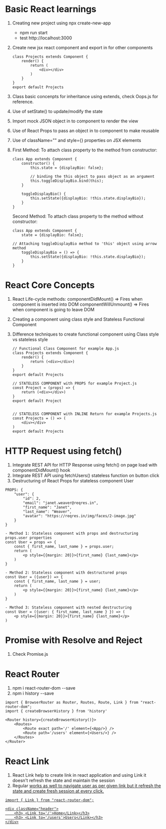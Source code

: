 # Basic React learnings
1. Creating new project using npx create-new-app <project-name>
    - npm run start
    - test http://localhost:3000
2. Create new jsx react component and export in for other components
    ```
    class Projects extends Component {
        render() {
            return (
                <div></div>
            )
        }
    }
    export default Projects
    ```
3. Class basic concenpts for inheritance using extends, check Oops.js for reference.
4. Use of setState() to update/modify the state
5. Import mock JSON object in to component to render the view
6. Use of React Props to pass an object in to component to make reusable
7. Use of className="" and style={} properties on JSX elements
8. First Method: To attach class property to the method from constructor:

    ```
    class App extends Component {
        constructor() {
            this.state = {displayBio: false};

            // binding the this object to pass object as an argument
            this.toggleDisplayBio.bind(this);
        }

        toggleDisplayBio() {
            this.setState({displayBio: !this.state.displayBio});
        }
    }
    ```

    Second Method: To attach class property to the method without constructor:
    ```
    class App extends Component {
        state = {displayBio: false};

    // Attaching toggleDisplayBio method to 'this' object using arrow method
        toggleDisplayBio = () => {
            this.setState({displayBio: !this.state.displayBio});
        }
    }
    ```


# React Core Concepts

1. React Life-cycle methods:
    componentDidMount() => Fires when component is inserted into DOM
    componentWillUnmount() => Fires when component is going to leave DOM
    
2. Creating a component using class style and Stateless Functional Component
3. Difference techniques to create functional component using Class style vs stateless style
    ```
    // Functional Class Component for example App.js
    class Projects extends Component {
        render() {
            return (<div></div>)
        }
    }
    export default Projects

    // STATELESS COMPONENT with PROPS for example Project.js
    const Project = (props) => {
        return (<div></div>)
    }
    export default Project


    // STATELESS COMPONENT with INLINE Return for example Projects.js
    const Projects = () => (
        <div></div>
    )
    export default Projects
    ```

# HTTP Request using fetch()

1. Integrate REST API for HTTP Response using fetch() on page load with componentDidMount() hook
2. Integrate REST API using fetchUsers() stateless function on button click
3. Destructuring of React Props for stateless component User
```
PROPS: {
    "user": {
        "id": 2,
        "email": "janet.weaver@reqres.in",
        "first_name": "Janet",
        "last_name": "Weaver",
        "avatar": "https://reqres.in/img/faces/2-image.jpg"
    }
}

- Method 1: Stateless component with props and destructuring props.user properties
const User = props => {
    const { first_name, last_name } = props.user;
    return (
        <p style={{margin: 20}}>{first_name} {last_name}</p>
    )
}

- Method 2: Stateless component with destructured props
const User = ({user}) => {
    const { first_name, last_name } = user;
    return (
        <p style={{margin: 20}}>{first_name} {last_name}</p>
    )
}

- Method 3: Stateless component with nested destructuring
const User = ({user: { first_name, last_name } }) => (
    <p style={{margin: 20}}>{first_name} {last_name}</p>
)
```

# Promise with Resolve and Reject
1. Check Promise.js

# React Router
1. npm i react-router-dom --save
2. npm i history --save

```
import { BrowserRouter as Router, Routes, Route, Link } from "react-router-dom";
import { createBrowserHistory } from 'history'

<Router history={createBrowserHistory()}>
    <Routes>
        <Route exact path='/' element={<App/>} />
        <Route path='/users' element={<Users/>} />
    </Routes>
</Router>
```

# React Link


1. React Link help to create link in react application and using Link it doesn't refresh the state and maintain the session
2. Regular <a href> works as well to navigate user as per given link but it refresh the state and create fresh session at every click.

```
import { Link } from "react-router-dom";

<div className="header">
    <h3> <Link to='/'>Home</Link></h3>
    <h3> <Link to='/users'>Users</Link></h3>
</div>
```
